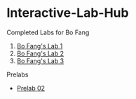 # Interactive-Lab-Hub

Completed Labs for Bo Fang

1. [Bo Fang's Lab 1](https://github.com/kmfb21/CS5424-IDD-Fa19-Lab1)
2. [Bo Fang's Lab 2](https://github.com/kmfb21/CS5424-IDD-Fa19-Lab2)
3. [Bo Fang's Lab 3](https://github.com/kmfb21/CS5424-IDD-Fa19-Lab3)

Prelabs

* [Prelab 02](https://github.com/kmfb21/CS5424-IDD-Fa19-Lab2/blob/master/Lab2-Prelab.pdf) 

